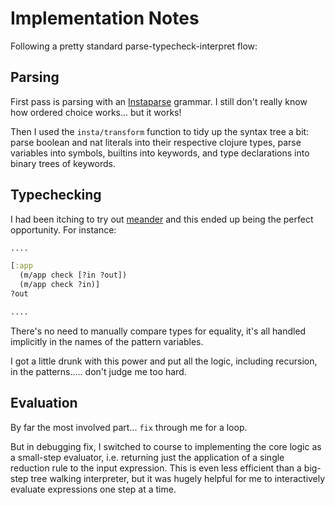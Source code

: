 # Implementation Notes

Following a pretty standard parse-typecheck-interpret flow:

## Parsing

First pass is parsing with an [Instaparse](https://github.com/Engelberg/instaparse) grammar. I still don't really know how ordered choice works... but it works!

Then I used the `insta/transform` function to tidy up the syntax tree a bit: parse boolean and nat literals into their respective clojure types, parse variables into symbols, builtins into keywords, and type declarations into binary trees of keywords.

## Typechecking

I had been itching to try out [meander](https://github.com/noprompt/meander) and this ended up being the perfect opportunity. For instance:

```clojure
....

[:app
  (m/app check [?in ?out])
  (m/app check ?in)]
?out

....
```

There's no need to manually compare types for equality, it's all handled implicitly in the names of the pattern variables.

I got a little drunk with this power and put all the logic, including recursion, in the patterns..... don't judge me too hard.

## Evaluation

By far the most involved part... `fix` through me for a loop.

But in debugging fix, I switched to course to implementing the core logic as a small-step evaluator, i.e. returning just the application of a single reduction rule to the input expression. This is even less efficient than a big-step tree walking interpreter, but it was hugely helpful for me to interactively evaluate expressions one step at a time.

